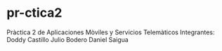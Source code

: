 # pr-ctica2
Pràctica 2 de Aplicaciones Mòviles y Servicios Telemàticos
Integrantes: Doddy Castillo
             Julio Bodero
             Daniel Saigua
